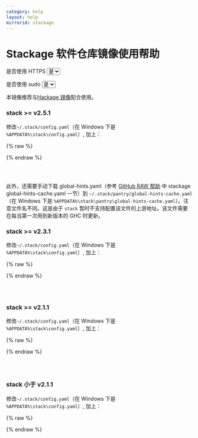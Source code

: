 ```yaml
---
category: help
layout: help
mirrorid: stackage
---
```


# Stackage 软件仓库镜像使用帮助

<form class="form-inline">
<div class="form-group">
	<label>是否使用 HTTPS</label>
	<select id="http-select" class="form-control content-select" data-target="#content-0,#content-1,#content-2,#content-3">
	  <option data-http_protocol="https://" selected>是</option>
	  <option data-http_protocol="http://">否</option>
	</select>
</div>
</form>


<form class="form-inline">
<div class="form-group">
	<label>是否使用 sudo</label>
	<select id="sudo-select" class="form-control content-select" data-target="#content-0,#content-1,#content-2,#content-3">
	  <option data-sudo="sudo " selected>是</option>
	  <option data-sudo="">否</option>
	</select>
</div>
</form>



本镜像推荐与[Hackage 镜像](/help/hackage)配合使用。

### stack >= v2.5.1

修改`~/.stack/config.yaml`（在 Windows 下是 `%APPDATA%\stack\config.yaml`）, 加上：



{% raw %}
<script id="template-0" type="x-tmpl-markup">
setup-info-locations: ["{{http_protocol}}{{mirror}}/stack-setup.yaml"]
urls:
  latest-snapshot: {{http_protocol}}{{mirror}}/snapshots.json

snapshot-location-base: {{http_protocol}}{{mirror}}/stackage-snapshots/
</script>
{% endraw %}

<p></p>

<pre>
<code id="content-0" class="language-yaml" data-template="#template-0" data-select="#http-select,#sudo-select">
</code>
</pre>


此外，还需要手动下载 global-hints.yaml（参考 [GitHub RAW 帮助](/help/github-raw) 中 stackage global-hints-cache.yaml 一节）到 `~/.stack/pantry/global-hints-cache.yaml`（在 Windows 下是 `%APPDATA%\stack\pantry\global-hints-cache.yaml`）。注意文件名不同。这是由于 `stack` 暂时不支持配置该文件的上游地址。该文件需要在每当第一次用到新版本的 GHC 时更新。

### stack >= v2.3.1

修改`~/.stack/config.yaml`（在 Windows 下是 `%APPDATA%\stack\config.yaml`）, 加上：



{% raw %}
<script id="template-1" type="x-tmpl-markup">
setup-info-locations: ["{{http_protocol}}{{mirror}}/stack-setup.yaml"]
urls:
  latest-snapshot: {{http_protocol}}{{mirror}}/snapshots.json
</script>
{% endraw %}

<p></p>

<pre>
<code id="content-1" class="language-yaml" data-template="#template-1" data-select="#http-select,#sudo-select">
</code>
</pre>


### stack >= v2.1.1

修改`~/.stack/config.yaml`（在 Windows 下是 `%APPDATA%\stack\config.yaml`）, 加上：



{% raw %}
<script id="template-2" type="x-tmpl-markup">
setup-info: "{{http_protocol}}{{mirror}}/stack-setup.yaml"
urls:
  latest-snapshot: {{http_protocol}}{{mirror}}/snapshots.json
</script>
{% endraw %}

<p></p>

<pre>
<code id="content-2" class="language-yaml" data-template="#template-2" data-select="#http-select,#sudo-select">
</code>
</pre>


### stack 小于 v2.1.1

修改`~/.stack/config.yaml`（在 Windows 下是 `%APPDATA%\stack\config.yaml`）, 加上：



{% raw %}
<script id="template-3" type="x-tmpl-markup">
setup-info: "{{http_protocol}}{{mirror}}/stack-setup.yaml"
urls:
  latest-snapshot: {{http_protocol}}{{mirror}}/snapshots.json
  lts-build-plans: {{http_protocol}}{{mirror}}/lts-haskell/
  nightly-build-plans: {{http_protocol}}{{mirror}}/stackage-nightly/
</script>
{% endraw %}

<p></p>

<pre>
<code id="content-3" class="language-yaml" data-template="#template-3" data-select="#http-select,#sudo-select">
</code>
</pre>


